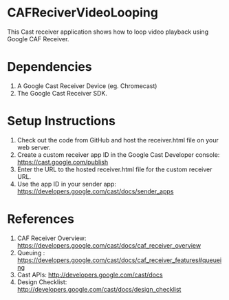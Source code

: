 # CAFReciverVideoLooping
This Cast receiver application shows how to loop video playback using Google CAF Receiver.

# Dependencies
1. A Google Cast Receiver Device (eg. Chromecast)
2. The Google Cast Receiver SDK.

# Setup Instructions
1. Check out the code from GitHub and host the receiver.html file on your web server.
2. Create a custom receiver app ID in the Google Cast Developer console: https://cast.google.com/publish
3. Enter the URL to the hosted receiver.html file for the custom receiver URL.
4. Use the app ID in your sender app: https://developers.google.com/cast/docs/sender_apps

# References
1. CAF Receiver Overview: https://developers.google.com/cast/docs/caf_receiver_overview
2. Queuing : https://developers.google.com/cast/docs/caf_receiver_features#queueing
3. Cast APIs: http://developers.google.com/cast/docs
4. Design Checklist: http://developers.google.com/cast/docs/design_checklist
